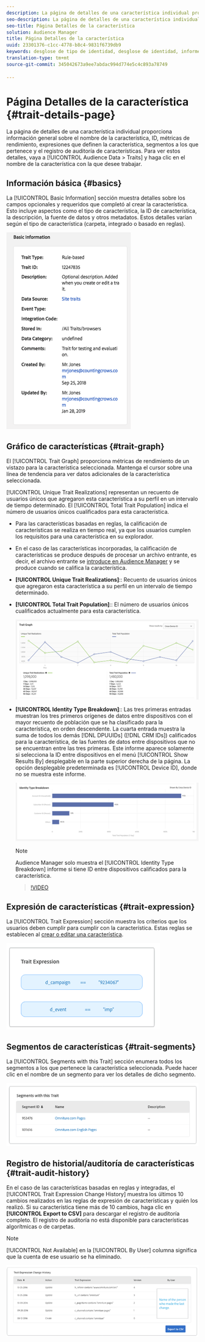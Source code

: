 ```yaml
---
description: La página de detalles de una característica individual proporciona información general sobre el nombre de la característica, ID, métricas de rendimiento, expresiones que definen la característica, segmentos a los que pertenece y el registro de auditoría de características. Para ver estos detalles, vaya a Datos de audiencia > Características y haga clic en el nombre de la característica con la que desea trabajar.
seo-description: La página de detalles de una característica individual proporciona información general sobre el nombre de la característica, ID, métricas de rendimiento, expresiones que definen la característica, segmentos a los que pertenece y el registro de auditoría de características. Para ver estos detalles, vaya a Datos de audiencia > Características y haga clic en el nombre de la característica con la que desea trabajar.
seo-title: Página Detalles de la característica
solution: Audience Manager
title: Página Detalles de la característica
uuid: 23301376-c1cc-4778-b8c4-9831f6739db9
keywords: desglose de tipo de identidad, desglose de identidad, informe de identidad de audiencia
translation-type: tm+mt
source-git-commit: 345042673a9ee7abdac994d774e5c4c893a78749

---
```



# Página Detalles de la característica {#trait-details-page}

La página de detalles de una característica individual proporciona información general sobre el nombre de la característica, ID, métricas de rendimiento, expresiones que definen la característica, segmentos a los que pertenece y el registro de auditoría de características. Para ver estos detalles, vaya a [!UICONTROL Audience Data > Traits] y haga clic en el nombre de la característica con la que desee trabajar.

## Información básica {#basics}

La [!UICONTROL Basic Information] sección muestra detalles sobre los campos opcionales y requeridos que completó al crear la característica. Esto incluye aspectos como el tipo de característica, la ID de característica, la descripción, la fuente de datos y otros metadatos. Estos detalles varían según el tipo de característica (carpeta, integrado o basado en reglas).

![](assets/basicInfo.png)

## Gráfico de características {#trait-graph}

El [!UICONTROL Trait Graph] proporciona métricas de rendimiento de un vistazo para la característica seleccionada. Mantenga el cursor sobre una línea de tendencia para ver datos adicionales de la característica seleccionada.

[!UICONTROL Unique Trait Realizations] representan un recuento de usuarios únicos que agregaron esta característica a su perfil en un intervalo de tiempo determinado. El [!UICONTROL Total Trait Population] indica el número de usuarios únicos cualificados para esta característica.

* Para las características basadas en reglas, la calificación de características se realiza en tiempo real, ya que los usuarios cumplen los requisitos para una característica en su explorador.
* En el caso de las características incorporadas, la calificación de características se produce después de procesar un archivo entrante, es decir, el archivo entrante se [introduce en Audience Manager](../../faq/faq-inbound-data-ingestion.md) y se produce cuando se califica la característica.
* **[!UICONTROL Unique Trait Realizations]**:: Recuento de usuarios únicos que agregaron esta característica a su perfil en un intervalo de tiempo determinado.
* **[!UICONTROL Total Trait Population]**:: El número de usuarios únicos cualificados actualmente para esta característica.

   ![gráfico de características](assets/trait-summary.png)

* **[!UICONTROL Identity Type Breakdown]**:: Las tres primeras entradas muestran los tres primeros orígenes de datos entre dispositivos con el mayor recuento de población que se ha clasificado para la característica, en orden descendente. La cuarta entrada muestra la suma de todos los demás [!DNL DPUUIDs] ([!DNL CRM IDs]) calificados para la característica, de las fuentes de datos entre dispositivos que no se encuentran entre las tres primeras. Este informe aparece solamente si selecciona la ID entre dispositivos en el menú [!UICONTROL Show Results By] desplegable en la parte superior derecha de la página. La opción desplegable predeterminada es [!UICONTROL Device ID], donde no se muestra este informe.

   ![gráfico de características](assets/trait-identity.png)
   > [!NOTE]
   > Audience Manager solo muestra el [!UICONTROL Identity Type Breakdown] informe si tiene ID entre dispositivos calificados para la característica.

   >[!VIDEO](https://video.tv.adobe.com/v/27977/?captions=spa)

## Expresión de características {#trait-expression}

La [!UICONTROL Trait Expression] sección muestra los criterios que los usuarios deben cumplir para cumplir con la característica. Estas reglas se establecen al [crear o editar una característica](../../features/traits/about-trait-builder.md).

![](assets/traitExpression.png)

## Segmentos de características {#trait-segments}

La [!UICONTROL Segments with this Trait] sección enumera todos los segmentos a los que pertenece la característica seleccionada. Puede hacer clic en el nombre de un segmento para ver los detalles de dicho segmento.

![](assets/traitSegments.png)

## Registro de historial/auditoría de características {#trait-audit-history}

En el caso de las características basadas en reglas y integradas, el [!UICONTROL Trait Expression Change History] muestra los últimos 10 cambios realizados en las reglas de expresión de características y quién los realizó. Si su característica tiene más de 10 cambios, haga clic en **[!UICONTROL Export to CSV]** para descargar el registro de auditoría completo. El registro de auditoría no está disponible para características algorítmicas o de carpetas.

>[!NOTE]
>
>[!UICONTROL Not Available] en la [!UICONTROL By User] columna significa que la cuenta de ese usuario se ha eliminado.

![](assets/traitHistory.png)